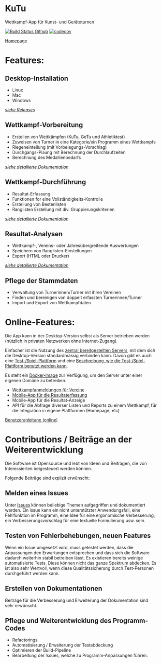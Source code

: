 # KuTu
Wettkampf-App für Kunst- und Geräteturnen

[![Build Status Github](https://github.com/luechtdiode/KuTu/actions/workflows/build-pipeline.yml/badge.svg)](https://github.com/luechtdiode/KuTu/actions/workflows/build-pipeline.yml)
[![codecov](https://codecov.io/gh/luechtdiode/KuTu/branch/master/graph/badge.svg?token=MHS3C84GA5)](https://codecov.io/gh/luechtdiode/KuTu)

[Homepage](https://luechtdiode.github.io/KuTu)

# Features:

## Desktop-Installation
* Linux
* Mac
* Windows

_[siehe Releases](https://github.com/luechtdiode/KuTu/releases)_
## Wettkampf-Vorbereitung
* Erstellen von Wettkämpfen (KuTu, GeTu und Athletiktest)
* Zuweisen von Turner in eine Kategorie/ein Programm eines Wettkampfs
* Riegeneinteilung (mit Vorbelegungs-Vorschlag)
* Durchgangs-Plaung mit Berechnung der Durchlaufzeiten
* Berechnung des Medallienbedarfs

_[siehe detailierte Dokumentation](https://luechtdiode.gitbook.io/turner-wettkampf-app/wettkampf-vorbereitung)_

## Wettkampf-Durchführung
* Resultat-Erfassung
* Funktionen for eine Vollständigkeits-Kontrolle
* Erstellung von Bestenlisten
* Ranglisten Erstellung mit div. Gruppierungskriterien
  
_[siehe detailierte Dokumentation](https://luechtdiode.gitbook.io/turner-wettkampf-app/wettkampf-durchfuhrung)_

## Resultat-Analysen
* Wettkampf-, Vereins- oder Jahresübergreifende Auswertungen
* Speichern von Ranglisten-Einstellungen
* Export (HTML oder Drucker)

_[siehe detailierte Dokumentation](https://luechtdiode.gitbook.io/turner-wettkampf-app/resultatanalysen)_
 
## Pflege der Stammdaten
* Verwaltung von Turnerinnen/Turner mit ihren Vereinen
* Finden und bereinigen von doppelt erfassten Turnerinnen/Turner
* Import und Export von Wettkampfdaten

# Online-Features:
  Die App kann in der Desktop-Version selbst als Server betrieben werden (nützlich in privaten Netzwerken ohne Internet-Zugang).
  
  Einfacher ist die Nutzung des [zentral bereitgestellten Servers](https://kutuapp.sharevic.net), mit dem sich die Desktop-Version standardmässig verbinden kann. Davon gibt es auch eine [Test-/Spiel-Plattform](https://test-kutuapp.sharevic.net) und eine [Beschreibung, wie die Test-/Spiel-Plattform benutzt werden kann](https://github.com/luechtdiode/KuTu/blob/master/docs/HowToSetupTestInstallation.md).

  Es steht ein [Docker-Image](https://hub.docker.com/r/luechtdiode/kutuapp) zur Verfügung, um den Server unter einer eigenen Domäne zu betreiben.
  * [Wettkampfanmeldungen für Vereine](https://luechtdiode.gitbook.io/turner-wettkampf-app/wettkampf-vorbereitung/wettkampf_uebersicht/turneranmeldungen_verarbeiten_online)
  * [Mobile-App für die Resultaterfassung](https://luechtdiode.gitbook.io/turner-wettkampf-app/wettkampf-durchfuhrung/wettkampf-netzwerk-wertungsrichter)
  * Mobile-App für die Resultat-Anzeige
  * API für die Abfrage diverser Listen und Reports zu einem Wettkampf, für die Integration in eigene Plattformen (Homepage, etc)

[Benutzeranleitung (online)](https://luechtdiode.gitbook.io/turner-wettkampf-app/)

# Contributions / Beiträge an der Weiterentwicklung

Die Software ist Opensource und lebt von Ideen und Beiträgen, die von Interessierten beigesteuert werden können.

Folgende Beiträge sind explizit erwünscht:

## Melden eines Issues
Unter [Issues](https://github.com/luechtdiode/mobile-queue/issues) können beliebige Themen aufgegriffen und dokumentiert werden. Ein Issue kann ein nicht unterstützter Anwendungsfall, eine Fehlfunktion im Programm, eine Idee für eine ergonomische Verbesserung, ein Verbesserungsvorschlag für eine textuelle Formulierung usw. sein.

## Testen von Fehlerbehebungen, neuen Features
Wenn ein Issue umgesetzt wird, muss getestet werden, dass die Anpassungen den Erwartungen entsprechen und dass sich die Software dadurch weiterhin stabil betreiben lässt.
Es existieren bereits weinige automatisierte Tests. Diese können nicht das ganze Spektrum abdecken. Es ist also sehr Wertvoll, wenn diese Qualitätssicherung durch Test-Personen durchgeführt werden kann.

## Erstellen von Dokumentationen
Beiträge für die Verbesserung und Erweiterung der Dokumentation sind sehr erwünscht.

## Pflege und Weiterentwicklung des Programm-Codes
* Refactorings
* Automatisierung / Erweiterung der Testabdeckung
* Optimieren der Build-Pipeline
* Bearbeitung der Issues, welche zu Programm-Anpassungen führen.
